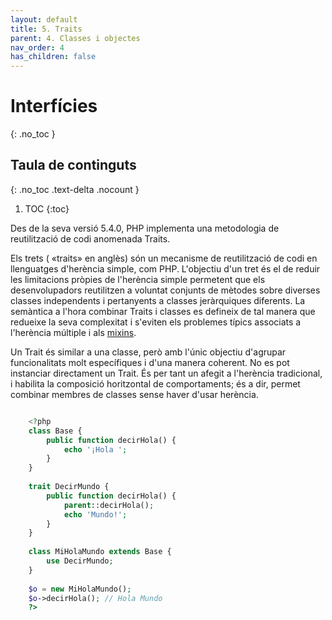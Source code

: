 ```yaml
---
layout: default
title: 5. Traits
parent: 4. Classes i objectes
nav_order: 4
has_children: false
---
```


# Interfícies
{: .no_toc }

## Taula de continguts
{: .no_toc .text-delta  .nocount }

1. TOC
{:toc}


Des de la seva versió 5.4.0, PHP implementa una metodologia de
reutilització de codi anomenada Traits.

Els trets ( «traits» en anglès) són un mecanisme de reutilització de
codi en llenguatges d'herència simple, com PHP. L'objectiu d'un tret és
el de reduir les limitacions pròpies de l'herència simple permetent que
els desenvolupadors reutilitzen a voluntat conjunts de mètodes sobre
diverses classes independents i pertanyents a classes jeràrquiques
diferents. La semàntica a l'hora combinar Traits i classes es defineix
de tal manera que redueixe la seva complexitat i s'eviten els problemes
típics associats a l'herència múltiple i als
[mixins](https://es.wikipedia.org/wiki/Mixin).

Un Trait és similar a una classe, però amb l'únic objectiu d'agrupar
funcionalitats molt específiques i d'una manera coherent. No es pot
instanciar directament un Trait. És per tant un afegit a l'herència
tradicional, i habilita la composició horitzontal de comportaments; és a
dir, permet combinar membres de classes sense haver d'usar herència.

```php

    <?php
    class Base {
        public function decirHola() {
            echo '¡Hola ';
        }
    }
    
    trait DecirMundo {
        public function decirHola() {
            parent::decirHola();
            echo 'Mundo!';
        }
    }
    
    class MiHolaMundo extends Base {
        use DecirMundo;
    }
    
    $o = new MiHolaMundo();
    $o->decirHola(); // Hola Mundo
    ?>

```